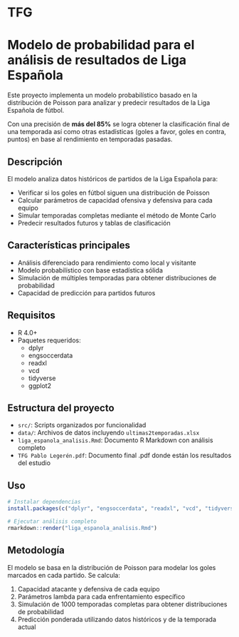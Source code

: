 # TFG

# Modelo de probabilidad para el análisis de resultados de Liga Española

Este proyecto implementa un modelo probabilístico basado en la distribución de Poisson para analizar y predecir resultados de la Liga Española de fútbol.

Con una precisión de **más del 85%** se logra obtener la clasificación final de una temporada así como otras estadísticas (goles a favor, goles en contra, puntos) en base al rendimiento en temporadas pasadas.

## Descripción

El modelo analiza datos históricos de partidos de la Liga Española para:

- Verificar si los goles en fútbol siguen una distribución de Poisson
- Calcular parámetros de capacidad ofensiva y defensiva para cada equipo
- Simular temporadas completas mediante el método de Monte Carlo
- Predecir resultados futuros y tablas de clasificación

## Características principales

- Análisis diferenciado para rendimiento como local y visitante
- Modelo probabilístico con base estadística sólida
- Simulación de múltiples temporadas para obtener distribuciones de probabilidad
- Capacidad de predicción para partidos futuros

## Requisitos

- R 4.0+
- Paquetes requeridos:
  - dplyr
  - engsoccerdata
  - readxl
  - vcd
  - tidyverse
  - ggplot2

## Estructura del proyecto

- `src/`: Scripts organizados por funcionalidad
- `data/`: Archivos de datos incluyendo `ultimas2temporadas.xlsx`
- `liga_espanola_analisis.Rmd`: Documento R Markdown con análisis completo
- `TFG Pablo Legerén.pdf`: Documento final .pdf donde están los resultados del estudio

## Uso

```r
# Instalar dependencias
install.packages(c("dplyr", "engsoccerdata", "readxl", "vcd", "tidyverse", "ggplot2"))

# Ejecutar análisis completo
rmarkdown::render("liga_espanola_analisis.Rmd")
```

## Metodología

El modelo se basa en la distribución de Poisson para modelar los goles marcados en cada partido. Se calcula:

1. Capacidad atacante y defensiva de cada equipo
2. Parámetros lambda para cada enfrentamiento específico
3. Simulación de 1000 temporadas completas para obtener distribuciones de probabilidad
4. Predicción ponderada utilizando datos históricos y de la temporada actual

